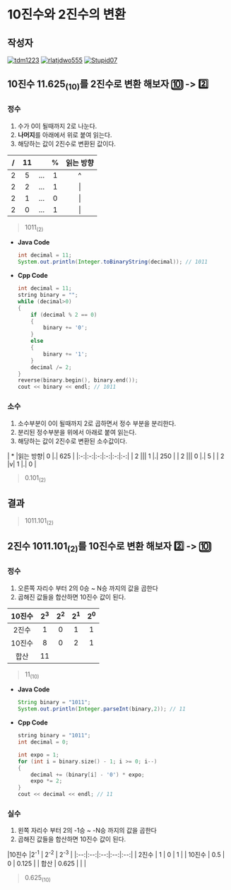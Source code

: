 # **10진수와 2진수의 변환**

## 작성자
[![tdm1223](https://avatars1.githubusercontent.com/u/21440957?s=100&v=4)](https://github.com/tdm1223)
[![rlatjdwo555](https://avatars0.githubusercontent.com/u/28692938?s=100&v=4)](https://github.com/rlatjdwo555)
[![Stupid07](https://avatars1.githubusercontent.com/u/35564566?s=100&v=4)](https://github.com/Stupid07)

## 10진수 11.625<sub>(10)</sub>를 2진수로 변환 해보자 :keycap_ten: -> :two:
### 정수
1) 수가 0이 될때까지 2로 나눈다.
2) **나머지**를 아래에서 위로 붙여 읽는다.
3) 해당하는 값이 2진수로 변환된 값이다.

| / | 11|   | % | 읽는 방향  | 
|:-:|:-:|:-:|:-:|:-:|
| 2 | 5 |...| 1 | ^ |
| 2 | 2 |...| 1 | \||
| 2 | 1 |...| 0 | \||
| 2 | 0 |...| 1 | \||

> 1011<sub>(2)</sub>

- **Java Code**
    ```java  
    int decimal = 11;
    System.out.println(Integer.toBinaryString(decimal)); // 1011
    ```
- **Cpp Code**
    ```cpp
    int decimal = 11;
	string binary = "";
	while (decimal>0)
	{
		if (decimal % 2 == 0)
		{
		    binary += '0';
		}
		else
		{
		    binary += '1';
		}
		decimal /= 2;
	}
	reverse(binary.begin(), binary.end());
	cout << binary << endl; // 1011
    ```
### 소수
1) 소수부분이 0이 될때까지 2로 곱하면서 정수 부분을 분리한다.
2) 분리된 정수부분을 위에서 아래로 붙여 읽는다.
3) 해당하는 값이 2진수로 변환된 소수값이다.

| * |읽는 방향| 0 |.| 625 |
|:-:|:-:|:-:|:-:|:-:|:-:|
| 2 |\|| 1 |.| 250 |
| 2 |\|| 0 |.| 5 |
| 2 |v| 1 |.| 0 |

> 0.101<sub>(2)</sub>

## 결과
> 1011.101<sub>(2)</sub>

## 2진수 1011.101<sub>(2)</sub>를 10진수로 변환 해보자 :two: -> :keycap_ten:
### 정수
1) 오른쪽 자리수 부터 2의 0승 ~ N승 까지의 값을 곱한다
2) 곱해진 값들을 합산하면 10진수 값이 된다.

|10진수| 2<sup>3</sup> | 2<sup>2</sup> | 2<sup>1</sup> | 2<sup>0</sup>|
|:--:|:--:|:--:|:--:|:--:|
|2진수| 1 | 0 | 1 | 1 |
|10진수| 8 | 0 | 2 | 1 |
|합산 | 11 |  |  |  |

> 11<sub>(10)</sub>

- **Java Code**
    ```java 
    String binary = "1011";
    System.out.println(Integer.parseInt(binary,2)); // 11
    ```
- **Cpp Code**
    ```cpp
    string binary = "1011";
	int decimal = 0;
    
    int expo = 1;
	for (int i = binary.size() - 1; i >= 0; i--)
	{
		decimal += (binary[i] - '0') * expo;
		expo *= 2;
	}
	cout << decimal << endl; // 11
    ```
### 실수
1) 왼쪽 자리수 부터 2의 -1승 ~ -N승 까지의 값을 곱한다
2) 곱해진 값들을 합산하면 10진수 값이 된다.

|10진수 |2<sup>-1</sup> | 2<sup>-2</sup> | 2<sup>-3</sup> | 
|:--:|:--:|:--:|:--:|:--:|
| 2진수 | 1 | 0 | 1 | 
| 10진수 | 0.5 | 0 | 0.125 |
| 합산 | 0.625 |  |  | 

> 0.625<sub>(10)</sub>
